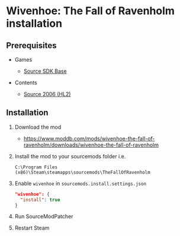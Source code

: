# Wivenhoe: The Fall of Ravenholm installation

## Prerequisites

- Games
  - [Source SDK Base](../../../game-installation/game-installation/source-sdk-base.md)

- Contents
  - [Source 2006 (HL2)](../../../SourceContentInstaller/v0/content-installation/source-2006.md#hl2-content)

## Installation

1. Download the mod

   - <https://www.moddb.com/mods/wivenhoe-the-fall-of-ravenholm/downloads/wivenhoe-the-fall-of-ravenholm>

2. Install the mod to your sourcemods folder i.e.

   ```text
   C:\Program Files (x86)\Steam\steamapps\sourcemods\TheFallOfRavenholm
   ```

3. Enable `wivenhoe` in `sourcemods.install.settings.json`

   ```json
   "wivenhoe": {
     "install": true
   }
   ```

4. Run SourceModPatcher
5. Restart Steam
